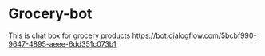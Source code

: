 # Grocery-bot
This is chat box for grocery products
https://bot.dialogflow.com/5bcbf990-9647-4895-aeee-6dd351c073b1
